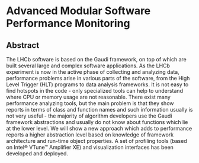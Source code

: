 # Advanced Modular Software Performance Monitoring
## Abstract 

The LHCb software is based on the Gaudi framework, on top of which are built several large and complex software applications. As the LHCb experiment is now in the active phase of collecting and analyzing data,  performance problems arise in various parts of the software, from the High Level Trigger (HLT) programs to data analysis frameworks. It is not easy to find hotspots in the code - only specialized tools can help to understand where CPU or memory usage are not reasonable. There exist many performance analyzing tools, but the main problem is that they show reports in terms of class and function names and such information usually is not very useful - the majority of algorithm developers use the Gaudi framework abstractions and usually do not know about functions which lie at the lower level. We will show a new approach which adds to performance reports a higher abstraction level based on knowledge of framework architecture and run-time object properties. A set of profiling tools (based on Intel® VTune™ Amplifier XE) and visualization interfaces has been developed and deployed.



